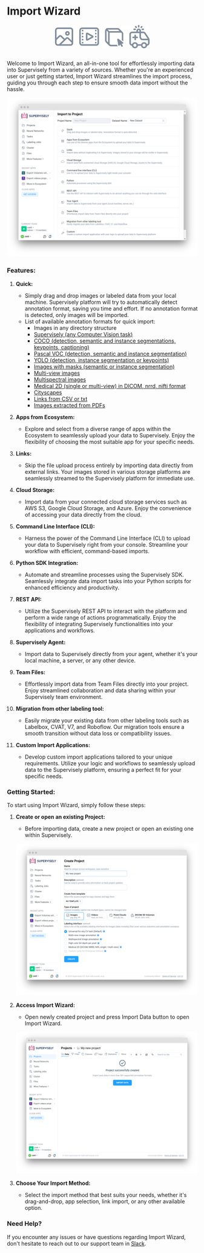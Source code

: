 # Import Wizard

<div align="center" markdown>

<img align="center" src="import-wizard-modalities.png" width="250">
</div>

<br>

Welcome to Import Wizard, an all-in-one tool for effortlessly importing data into Supervisely from a variety of sources. Whether you're an experienced user or just getting started, Import Wizard streamlines the import process, guiding you through each step to ensure smooth data import without the hassle.

![import-wizard-menu](import-wizard-menu.png)

### Features:

1. **Quick:**
   - Simply drag and drop images or labeled data from your local machine. Supervisely platform will try to automatically detect annotation format, saving you time and effort. If no annotation format is detected, only images will be imported.
   - List of available annotation formats for quick import:
      * Images in any directory structure
      * [Supervisely (any Computer Vision task)](/data-organization/import/import/supported-formats-images/supervisely.md)
      * [COCO (detection, semantic and instance segmentations, keypoints, captioning)](/data-organization/import/import/supported-formats-images/coco.md)
      * [Pascal VOC (detection, semantic and instance segmentation)](/data-organization/import/import/supported-formats-images/pascal.md)
      * [YOLO (detection, instance segmentation or keypoints)](/data-organization/import/import/supported-formats-images/yolo.md)
      * [Images with masks (semantic or instance segmentation)](/data-organization/import/import/supported-formats-images/masks.md)
      * [Multi-view images](/data-organization/import/import/supported-formats-images/multiview.md)
      * [Multispectral images](/data-organization/import/import/supported-formats-images/multispectral.md)
      * [Medical 2D (single or multi-view) in DICOM, nrrd, nifti format](/data-organization/import/import/supported-formats-images/medical2d.md)
      * [Cityscapes](/data-organization/import/import/supported-formats-images/cityscapes.md)
      * [Links from CSV or txt](/data-organization/import/import/supported-formats-images/csv.md)
      * [Images extracted from PDFs](/data-organization/import/import/supported-formats-images/pdf.md)

2. **Apps from Ecosystem:**
   - Explore and select from a diverse range of apps within the Ecosystem to seamlessly upload your data to Supervisely. Enjoy the flexibility of choosing the most suitable app for your specific needs.

3. **Links:**
   - Skip the file upload process entirely by importing data directly from external links. Your images stored in various storage platforms are seamlessly streamed to the Supervisely platform for immediate use.

4. **Cloud Storage:**
   - Import data from your connected cloud storage services such as AWS S3, Google Cloud Storage, and Azure. Enjoy the convenience of accessing your data directly from the cloud.

5. **Command Line Interface (CLI):**
   - Harness the power of the Command Line Interface (CLI) to upload your data to Supervisely right from your console. Streamline your workflow with efficient, command-based imports.

6. **Python SDK Integration:**
   - Automate and streamline processes using the Supervisely SDK. Seamlessly integrate data import tasks into your Python scripts for enhanced efficiency and productivity.

7. **REST API:**
   - Utilize the Supervisely REST API to interact with the platform and perform a wide range of actions programmatically. Enjoy the flexibility of integrating Supervisely functionalities into your applications and workflows.

8. **Supervisely Agent:**
   - Import data to Supervisely directly from your agent, whether it's your local machine, a server, or any other device.

9. **Team Files:**
   - Effortlessly import data from Team Files directly into your project. Enjoy streamlined collaboration and data sharing within your Supervisely team environment.

10. **Migration from other labeling tool:**
    - Easily migrate your existing data from other labeling tools such as Labelbox, CVAT, V7, and Roboflow. Our migration tools ensure a smooth transition without data loss or compatibility issues.

11. **Custom Import Applications:**
    - Develop custom import applications tailored to your unique requirements. Utilize your logic and workflows to seamlessly upload data to the Supervisely platform, ensuring a perfect fit for your specific needs.

### Getting Started:

To start using Import Wizard, simply follow these steps:

1. **Create or open an existing Project:**
    - Before importing data, create a new project or open an existing one within Supervisely.

   ![import-wizard-create-project](import-wizard-create-project.png)
  
2. **Access Import Wizard:**
   - Open newly created project and press Import Data button to open Import Wizard.

   ![import-wizard-new-project](import-wizard-new-project.png)

3. **Choose Your Import Method:**
   - Select the import method that best suits your needs, whether it's drag-and-drop, app selection, link import, or any other available option.

### Need Help?

If you encounter any issues or have questions regarding Import Wizard, don't hesitate to reach out to our support team in [Slack](https://supervisely.com/slack/).
